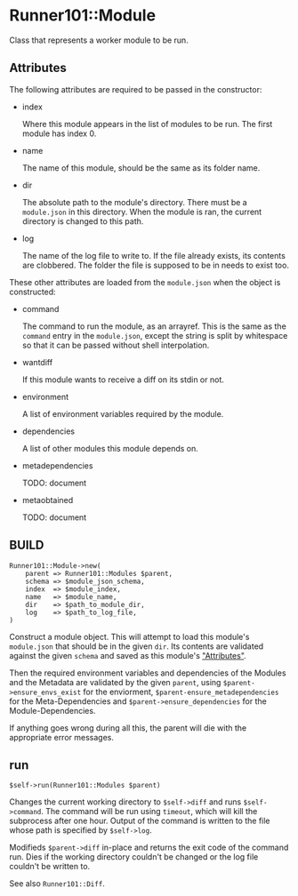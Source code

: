 # Runner101::Module

Class that represents a worker module to be run.

## Attributes

The following attributes are required to be passed in the constructor:

- index

    Where this module appears in the list of modules to be run. The first module
    has index 0.

- name

    The name of this module, should be the same as its folder name.

- dir

    The absolute path to the module's directory. There must be a `module.json` in
    this directory. When the module is ran, the current directory is changed to
    this path.

- log

    The name of the log file to write to. If the file already exists, its contents
    are clobbered. The folder the file is supposed to be in needs to exist too.

These other attributes are loaded from the `module.json` when the object is
constructed:

- command

    The command to run the module, as an arrayref. This is the same as the
    `command` entry in the `module.json`, except the string is split by
    whitespace so that it can be passed without shell interpolation.

- wantdiff

    If this module wants to receive a diff on its stdin or not.

- environment

    A list of environment variables required by the module.

- dependencies

    A list of other modules this module depends on.

- metadependencies

    TODO: document

- metaobtained

    TODO: document

## BUILD

    Runner101::Module->new(
        parent => Runner101::Modules $parent,
        schema => $module_json_schema,
        index  => $module_index,
        name   => $module_name,
        dir    => $path_to_module_dir,
        log    => $path_to_log_file,
    )

Construct a module object. This will attempt to load this module's
`module.json` that should be in the given `dir`. Its contents are validated
against the given `schema` and saved as this module's ["Attributes"](#attributes).

Then the required environment variables and dependencies of the Modules 
and the Metadata are validated by the given `parent`,
using `$parent->ensure_envs_exist` for the enviorment,
`$parent-ensure_metadependencies` for the Meta-Dependencies and
`$parent->ensure_dependencies` for the Module-Dependencies.

If anything goes wrong during all this, the parent will die with the
appropriate error messages.

## run

    $self->run(Runner101::Modules $parent)

Changes the current working directory to `$self->diff` and runs
`$self->command`. The command will be run using `timeout`, which will
kill the subprocess after one hour. Output of the command is written to the
file whose path is specified by `$self->log`.

Modifieds `$parent->diff` in-place and returns the exit code of the
command run. Dies if the working directory couldn't be changed or the log file
couldn't be written to.

See also `Runner101::Diff`.
